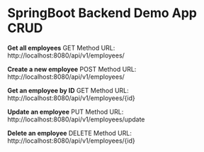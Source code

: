 # **SpringBoot Backend Demo App CRUD**


**Get all employees**
GET Method
URL: http://localhost:8080/api/v1/employees/

**Create a new employee**
POST Method
URL:
http://localhost:8080/api/v1/employees/

**Get an employee by ID**
GET Method
URL:
http://localhost:8080/api/v1/employees/{id}

**Update an employee**
PUT Method
URL:
http://localhost:8080/api/v1/employees/update

**Delete an employee**
DELETE Method
URL:
http://localhost:8080/api/v1/employees/{id}
